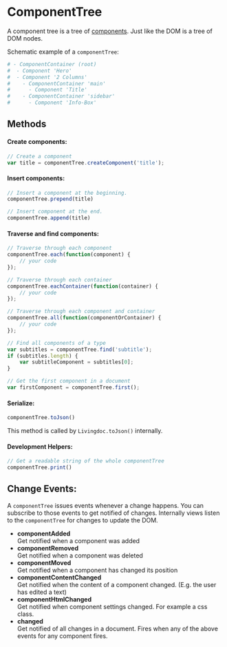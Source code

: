 
# ComponentTree

A component tree is a tree of [components](component_model.md). Just like the DOM is a tree of DOM nodes.

Schematic example of a `componentTree`:

```coffee
# - ComponentContainer (root)
#  - Component 'Hero'
#  - Component '2 Columns'
#    - ComponentContainer 'main'
#      - Component 'Title'
#    - ComponentContainer 'sidebar'
#      - Component 'Info-Box'
```

## Methods

#### Create components:

```javascript
// Create a component
var title = componentTree.createComponent('title');
```

#### Insert components:

```javascript
// Insert a component at the beginning.
componentTree.prepend(title)

// Insert component at the end.
componentTree.append(title)
```

#### Traverse and find components:

```javascript
// Traverse through each component
componentTree.each(function(component) {
    // your code
});

// Traverse through each container
componentTree.eachContainer(function(container) {
    // your code
});

// Traverse through each component and container
componentTree.all(function(componentOrContainer) {
    // your code
});

// Find all components of a type
var subtitles = componentTree.find('subtitle');
if (subtitles.length) {
    var subtitleComponent = subtitles[0];
}

// Get the first component in a document
var firstComponent = componentTree.first();
```


#### Serialize:

```javascript
componentTree.toJson()
```

This method is called by `Livingdoc.toJson()` internally.


#### Development Helpers:

```javascript
// Get a readable string of the whole componentTree
componentTree.print()
```


## Change Events:

A `componentTree` issues events whenever a change happens. You can subscribe to those events to get notified of changes. Internally views listen to the `componentTree` for changes to update the DOM.


- **componentAdded**  
  Get notified when a component was added
- **componentRemoved**  
  Get notified when a component was deleted
- **componentMoved**  
  Get notified when a component has changed its position
- **componentContentChanged**  
  Get notified when the content of a component changed. (E.g. the user has edited a text)
- **componentHtmlChanged**  
  Get notified when component settings changed. For example a css class.
- **changed**  
  Get notified of all changes in a document. Fires when any of the above events for any component fires.
